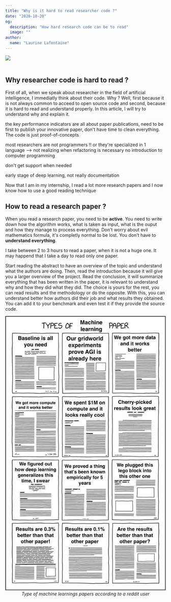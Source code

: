```yaml
---
title: "Why is it hard to read researcher code ?"
date: "2020-10-20"
og:
  description: "How hard research code can be to read"
  image: ""
author:
  name: "Laurine Lafontaine"
---
```


<div style="width:30%"><img src="https://img.shields.io/static/v1?label=last-modified&message=10 may&color=orange"></div>
</br>

## Why researcher code is hard to read ?

First of all, when we speak about researcher in the field of artificial intelligence, I immediatly think about their code. Why ? Well, first because it is not always common to acceed to open source code and second, because it is hard to read and understand properly. In this article, I will try to understand why and explain it.

the key performance indicators are all about paper publications, need to be first to publish your innovative paper, don't have time to clean everything. The code is just proof-of-concepts

most researchers are not programmers !! or they're specialized in 1 language  --> not realizing when refactoring is necessary  no introduction to computer programming 

don't get support when needed

early stage of deep learning, not really documentation

Now that I am in my internship, I read a lot more research papers and I now know how to use a good reading technique

## How to read a research paper ?

When you read a research paper, you need to be **active**. You need to write down how the algorithm works, what is taken as input, what is the ouput and how they manage to process everything. Don't worry about evil mathematics formula, it's completly normal to be lost. You don't have to **understand everything**.

I take between 2 to 3 hours to read a paper, when it is not a huge one. It may happend that I take a day to read only one paper.

Start reading the abstract to have an overview of the topic and understand what the authors are doing. Then, read the introduction because it will give you a larger overview of the project.
Read the conclusion, it will summarize everything that has been written in the paper, it is relevant to understand why and how they did what they did.
The choice is yours for the rest, you can read results and the methodology or do the opposite. With this, you can understand better how authors did their job and what results they obtained. You can add it to your benchmark and even test it if they provide the source code.

<div style="text-align:center">
<img src="../public/img/type_of_ML_paper.jpg"/></br>
<i>Type of machine learnings papers according to a reddit user</i>
</div>